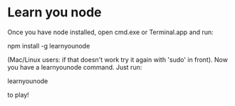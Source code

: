Learn you node
============

Once you have node installed, open cmd.exe or Terminal.app and run:

   npm install -g learnyounode

(Mac/Linux users: if that doesn't work try it again with 'sudo' in front). Now you have a learnyounode command. Just run:

   learnyounode

to play! 
